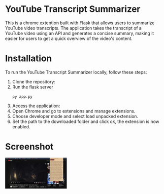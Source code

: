 # YouTube Transcript Summarizer
This is a chrome extention built with Flask that allows users to summarize YouTube video transcripts. The application takes the transcript of a YouTube video using an API and generates a concise summary, making it easier for users to get a quick overview of the video's content.

# Installation
To run the YouTube Transcript Summarizer locally, follow these steps:
1. Clone the repository:
2. Run the flask server
   ```
   py app.py
   ```
3. Access the application:
4. Open Chrome and go to extensions and manage extensions.
5. Choose developer mode and select load unpacked extension.
6. Set the path to the downloaded folder and click ok, the extension is now enabled.

# Screenshot
<img src="image.png" height="100" width="200"></img>
